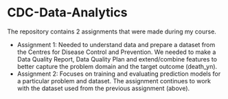 # CDC-Data-Analytics
The repository contains 2 assignments that were made during my course.
* Assignment 1: Needed to understand data and prepare a dataset from the Centres for Disease Control and Prevention. We needed to make a Data Quality Report, Data Quality Plan and extend/combine features to better capture the problem domain and the target outcome (death_yn).
* Assignment 2: Focuses on training and evaluating prediction models for a particular problem and dataset. The assignment continues to work with the dataset used from the previous assignment (above).
